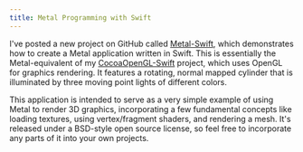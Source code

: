 ```yaml
---
title: Metal Programming with Swift
---
```

I've posted a new project on GitHub called [Metal-Swift](https://github.com/joshb/Metal-Swift), which demonstrates how to create a Metal application written in Swift. This is essentially the Metal-equivalent of my [CocoaOpenGL-Swift](https://github.com/joshb/CocoaOpenGL-Swift) project, which uses OpenGL for graphics rendering. It features a rotating, normal mapped cylinder that is illuminated by three moving point lights of different colors.

This application is intended to serve as a very simple example of using Metal to render 3D graphics, incorporating a few fundamental concepts like loading textures, using vertex/fragment shaders, and rendering a mesh. It's released under a BSD-style open source license, so feel free to incorporate any parts of it into your own projects.

